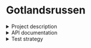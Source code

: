 # Gotlandsrussen

<details close>
<summary>Project description</summary>
|| Project Description ||
  
Gotlandsrussen is a RESTful hotel booking API built using ASP.NET Core (.NET 8). It simulates a full booking flow, allowing guests to; Book, Update, Cancel and Query available rooms. They can also calculate prises based on date and guest count. The API supports both guest and administrative endpoints. 

This project was developed by a team of code students for a school assignment. Focus was on clean architecture and data validation using both MSTest and Postman for flow validation. 

---
|| Architecture Overview ||

The project is structured into the following main components: 

## GotlandsrussenAPI
Handles HTTP requests and acts as the web layer. It includes: 

Controllers
- GuestController.cs: Endpoints for guests (create booking, cancel bookings, etc.)
- ManagementController.cs: Admin operations (view bookings, update booking, etc.)

Repositories
- Implements the repository pattern to abstract data acces (BookingRepository, RoomRepository, etc.)

Data
- HotelDbContext.cs: EF Core DbContext
- SeedData.cs: Populates data with initial data

Migrations
- Entity Framework migration tracking

## HotelGotlandsrussenLIBRARY
Contains core models and DTOs used across the entire application:

- Models: Domain entities (Booking, Room, RoomType, Guest)
- DTOs: Input/output data transfer objects (UpdateBookingDto, RoomDto, etc.)

## HotelGotlandsRussenTESTS
Handles automated unit testing using MSTest: 

- TestSetup: Base setup for shared tests objects
- Tests: Contains all controller and repository test files

## Functional Flow (Postman)
A full end-to-end test suite was created using Postman. 
It covers following: 

- Create a new guest
- Create booking (with or without breakfast)
- Add Breakfast to a booking
- Update Booking
- Cancel a booking
- Get total price
- Check available rooms by dates and guests
- Delete guest and booking

  ## Tech Stack
  - ASP.NET Core (.NET 8)
  - Entity Framework Core (EF Core)
  - PostgreSQL
  - MSTest (Unit testing)
  - Swagger (API docs)
  - Postman (Integration testing)

</details>

<details close>
<summary>API documentation</summary>

---
|      | Endpoint                                           | Parameters                                                        | Description                                        |
|------|----------------------------------------------------|-------------------------------------------------------------------|----------------------------------------------------|
| GET  | `/api/Guest/GetAllGuests`                          |                                                                   | Gets all guests                                    |
| GET  | `/api/Guest/AvailableRooms`                        | startDate, endDate                                                | Gets available rooms for a specific period of days |
| PUT  | `/api/Guest/AddBreakfast`                          | BookingId                                                         | Adds breakfast to a specific booking               |
| PUT  | `/api/Guest/CancelBooking`                         | bookingId                                                         | Cancels a specific booking                         |
| POST | `/api/Guest/CreateGuest`                           | FirstName, LastName, Email, Phone                                 | Creates a new guest                                |
| DEL  | `/api/Guest/DeleteGuest`                           | guestId                                                           | Deletes a guest by id                              |
|      |                                                    |                                                                   |                                                    |
| GET  | `/api/Management/GetAllFutureBookings`             |                                                                   | Gets all future bookings                           |
| GET  | `/api/Management/GetBookingsGroupedByWeek`         |                                                                   | Gets future bookings grouped by week               |
| GET  | `/api/Management/GetBookingsGroupedByMonth`        |                                                                   | Gets future bookings grouped by month              |
| GET  | `/api/Management/GetBookingById`                   | id                                                                | Gets a booking with specific id                    |
| GET  | `/api/Management/GetTotalPrice`                    | BookingId                                                         | Gets the total sum for a specific booking          |
| GET  | `/api/Management/GetAvailableRoomsByDateAndGuests` | fromDate, toDate, adults, children                                | Gets available rooms by specific conditions        |
| GET  | `/api/Management/GetBookingHistory`                |                                                                   | Gets all past bookings                             |
| PUT  | `/api/Management/UpdateBooking`                    | Id, FromDate, ToDate, NumberOfAdults, NumberOfChildren, Breakfast | Updates a booking                                  |
| POST | `/api/Management/CreateBooking`                    | roomId, guestId, fromDate, toDate, adults, children, breakfast    | Creates a new booking                              |
| DEL  | `/api/Management/DeleteBooking`                    | bookingId                                                         | Deletes a booking                                  |
---
<details close>
<summary>See all guests</summary>
<br>
  
````
[GET] /api/Guest/GetAllGuests
````
**Request URL**
````
https://localhost:7072/api/Guest/GetAllGuests
````

**Example Response**
````
[
    {
        "id": 2,
        "firstName": "Bob",
        "lastName": "Bengtsson",
        "email": "bob@example.com",
        "phone": "0702345678",
        "bookings": null
    }
]
````
</details>

<details close>
<summary>See available rooms</summary>
<br>
  
````
[GET] /api/Guest/GetAvailableRooms
````
**Example Request URL**
````
https://localhost:7047/api/Guest/available-rooms?startDate=2025-08-01&endDate=2025-08-03
````

**Example Response**
````
[
    {
        "id": 5,
        "roomName": "105",
        "roomTypeName": "Single",
        "numberOfBeds": 1,
        "pricePerNight": 500.00
    }
]
````
</details>

<details close>
<summary>Add breakfast to a booking</summary>
<br>
  
````
[PUT] /api/Guest/AddBreakfast
````
**Example Request URL**
````
https://localhost:7047/api/Guest/AddBreakfast?BookingId=18
````
**Example Response**
````
{
    "bookingId": 18,
    "breakfast": true,
    "message": "Breakfast has been added to the booking."
}
````

</details>

<details close>
<summary>Cancel a booking</summary>
<br>
  
````
[PUT] /api/Guest/CancelBooking
````
**Example Request URL**
````
https://localhost:7047/api/Guest/CancelBooking?bookingId=10
````

**Example Response**
````
{
    "message": "Booking is cancelled"
}

````
</details>

<details close>
<summary>Add a guest</summary>
<br>
  
````
[POST] /api/Guest/CreateGuest
````
**Example Request URL**
````
https://localhost:7047/api/Guest/CreateGuest?FirstName=Test&LastName=Testsson&Email=test%40testmail.com&Phone=555-444333
````

**Example Response**
````
{
  "id": 23,
  "firstName": "Test",
  "lastName": "Testsson",
  "email": "test@testmail.com",
  "phone": "555-444333",
  "bookings": null
}
````
</details>


<details close>
<summary>Delete a guest</summary>
<br>
  
````
[DEL] /api/Guest/DeleteGuest
````
**Example Request URL**
````
https://localhost:7047/api/Guest/DeleteGuest?guestId=5
````

**Example Response**
````
No response body
````
</details>

<details close>
<summary>See all future bookings</summary>
<br>
  
````
[GET] /api/Management/GetAllFutureBookings
````

**Request URL**
````
https://localhost:7047/api/Management/GetAllFutureBookings
````

**Example Response**
````
[
    {
        "id": 3,
        "guestName": "Larsson, Tom",
        "roomNames": [
            "103"
        ],
        "bookedFromDate": "2025-06-11",
        "bookedToDate": "2025-06-13",
        "numberOfAdults": 1,
        "numberOfChildren": 0
    }
]

````
</details>

<details close>
<summary>See all future bookings grouped by week</summary>
<br>
  
````
[GET] /api/Management/GetBookingsGroupedByWeek
````
**Request URL**
````
https://localhost:7047/api/Management/GetBookingsGroupedByWeek
````

**Example Response**
````
[
    {
        "year": 2025,
        "week": 25,
        "bookings": [
            {
                "id": 4,
                "guestName": "Helgesson, Lisa",
                "roomNames": [
                    "106"
                ],
                "bookedFromDate": "2025-06-20",
                "bookedToDate": "2025-06-25",
                "numberOfAdults": 1,
                "numberOfChildren": 0
            },
            {
                "id": 7,
                "guestName": "Johansson, Oscar",
                "roomNames": [
                    "109"
                ],
                "bookedFromDate": "2025-06-16",
                "bookedToDate": "2025-06-18",
                "numberOfAdults": 2,
                "numberOfChildren": 0
            }
        ]
    }
]
````
</details>

<details close>
<summary>See all future bookings grouped by month</summary>
<br>
  
````
[GET] /api/Management/GetBookingsGroupedByMonth
````
**Request URL**
````
https://localhost:7047/api/Management/GetBookingsGroupedByMonth
````

**Example Response**
````
[
    {
        "year": 2025,
        "month": 6,
        "bookings": [
            {
                "id": 3,
                "guestName": "Larsson, Tom",
                "roomNames": [
                    "103"
                ],
                "bookedFromDate": "2025-06-11",
                "bookedToDate": "2025-06-13",
                "numberOfAdults": 1,
                "numberOfChildren": 0
            },
            {
                "id": 4,
                "guestName": "Helgesson, Lisa",
                "roomNames": [
                    "106"
                ],
                "bookedFromDate": "2025-06-20",
                "bookedToDate": "2025-06-25",
                "numberOfAdults": 1,
                "numberOfChildren": 0
            },
        ]
    }
]
   

````
</details>

<details close>
<summary>Get a booking by id</summary>
<br>
  
````
[GET] /api/Management/GetBookingById
````
**Example Request URL**
````
https://localhost:7047/api/Management/GetBookingById?id=10
````

**Example Response**
````
{
  "id": 10,
  "guestId": 10,
  "fromDate": "2025-07-01",
  "toDate": "2025-07-05",
  "numberOfAdults": 2,
  "numberOfChildren": 2,
  "isCancelled": true,
  "breakfast": false,
  "guest": {
    "id": 10,
    "firstName": "Maja",
    "lastName": "Gustafsson",
    "email": "maja@example.com",
    "phone": "0702345686",
    "bookings": [
      null
    ]
  },
  "bookingRooms": [
    {
      "id": 10,
      "bookingId": 10,
      "booking": null,
      "roomId": 13,
      "room": {
        "id": 13,
        "name": "113",
        "roomTypeId": 3,
        "roomType": {
          "id": 3,
          "name": "Family",
          "numberOfBeds": 4,
          "pricePerNight": 1500,
          "rooms": [
            null
          ]
        },
        "bookingRooms": [
          null
        ]
      }
    }
  ]
}

````
</details>

<details close>
<summary>See the total price for a booking</summary>
<br>
  
````
[GET] /api/Management/GetTotalPrice?BookingId=3
````
**Example Request URL**
````
https://localhost:7047/api/Management/GetTotalPrice?BookingId=3
````

**Example Response**
````
{
  "bookingId": 3,
  "rooms": [
    {
      "roomType": "Single",
      "pricePerNight": 500
    }
  ],
  "numberOfNights": 2,
  "numberOfGuests": 1,
  "numberOfBreakfasts": 0,
  "breakfastPrice": 50,
  "totalPrice": 1000
}
````
</details>

<details close>
<summary>See available rooms by date and number of guests</summary>
<br>
  
````
[GET] /api/Management/GetAvailableRoomByDateAndGuests
````
**Example Request URL**
````
https://localhost:7047/api/Management/GetAvailableRoomByDateAndGuests?fromDate=2025-09-12&toDate=2025-09-15&adults=2&children=2
````

**Example Response**
````
[
  {
    "id": 20,
    "roomName": "120",
    "roomTypeName": "Family",
    "numberOfBeds": 4,
    "pricePerNight": 1500
  },
  {
    "id": 19,
    "roomName": "119",
    "roomTypeName": "Family",
    "numberOfBeds": 4,
    "pricePerNight": 1500
  }
]

````
</details>


<details close>
<summary>See the booking history</summary>
<br>
  
````
[GET] /api/Management/GetBookingHistory
````
**Request URL**
````
https://localhost:7047/api/Management/GetBookingHistory
````

**Example Response**
````
[
  {
    "id": 1,
    "guestName": "Andersson, Anna",
    "roomNames": [
      "102"
    ],
    "bookedFromDate": "2025-06-05",
    "bookedToDate": "2025-06-06",
    "numberOfAdults": 1,
    "numberOfChildren": 0
  }
]

````
</details>

<details close>
<summary>Update a booking</summary>
<br>
  
````
[PUT] /api/Management/UpdateBooking
````
**Example Request URL**
````
https://localhost:7047/api/Management/UpdateBooking?Id=4&FromDate=2026-08-17&ToDate=2026-08-18&NumberOfAdults=2&NumberOfChildren=0&Breakfast=true
````

**Example Response**
````
{
  "id": 4,
  "guestId": 4,
  "fromDate": "2026-08-17",
  "toDate": "2026-08-18",
  "numberOfAdults": 2,
  "numberOfChildren": 0,
  "isCancelled": false,
  "breakfast": true,
  "guest": null,
  "bookingRooms": [
    {
      "id": 4,
      "bookingId": 4,
      "booking": null,
      "roomId": 6,
      "room": {
        "id": 6,
        "name": "106",
        "roomTypeId": 2,
        "roomType": {
          "id": 2,
          "name": "Double",
          "numberOfBeds": 2,
          "pricePerNight": 900,
          "rooms": [
            null
          ]
        },
        "bookingRooms": [
          null
        ]
      }
    }
  ]
}
````
</details>

<details close>
<summary>Create a new booking</summary>
<br>
  
````
[POST] /api/Management/CreateBooking
````
**Example Request URL**
````
https://localhost:7047/api/Management/CreateBooking?roomId=8&guestId=9&fromDate=2027-08-10&toDate=2027-08-13&adults=2&children=0&breakfast=true
````

**Example Response**
````
{
  "newBooking": {
    "bookingId": 21,
    "guestId": 9,
    "fromDate": "2027-08-10",
    "toDate": "2027-08-13",
    "numberOfAdults": 2,
    "numberOfChildren": 0,
    "breakfast": true,
    "roomIds": [
      8
    ]
  }
}

````
</details>

<details close>
<summary>Delete a booking</summary>
<br>
  
````
[DEL] /api/Management/DeleteBooking
````
**Example Request URL**
````
https://localhost:7047/api/Management/DeleteBooking?bookingId=5
````

**Example Response**
````
No response body
````
</details>
</details>

<details close>
<summary>Test strategy</summary>
  
---
  
### Unit Tests for Controller
To test our controllers, we used Moq to mock dependencies from the repository classes. We could simulate various scenarios and ensure that the appropriate HTTP responses were returned.

---
### Unit Tests for Repositories
For repository testing we used an in-memory database (InMemoryDatabase from Entity Framework). This allowed us to verify data database communication without depending on a real database.

---
### Integration Tests
For integration testing we used Postman by sending real HTTP requests to the API. This helped us verify that all endpoints worked as expected, including correct status codes, response bodies, and error handling. We used Postman to test full flows, such as creating bookings, finding available rooms, and cancelling bookings.

---
### Test Results
A few bugs were detected during testing. One example is that breakfast costs were included in the total booking amount, even when the customer had chosen to book without breakfast. These bugs were corrected during the testing phase.

We do not have full test coverage for all methods, mainly due to time constraints. Several new methods were added toward the end of the project, and we did not have enough time to implement tests for all of them. However, all members of the project group contributed to writing both controller and repository tests, and we prioritized testing our initial methods.


</details>
